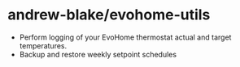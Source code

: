 andrew-blake/evohome-utils
==========================

* Perform logging of your EvoHome thermostat actual and target temperatures.
* Backup and restore weekly setpoint schedules